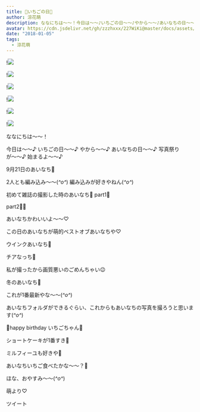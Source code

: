 ```yaml
---
title: 🍓いちごの日🍰
author: 涼花萌
description: ななにちは～～！今日は～～♪いちごの日～～♪やから～～♪あいなちの日～～♪写真祭りが〜〜♪始まるよ〜〜♪9月21日のあいなち🍓2人とも編み込み〜〜(*^o^*)編み込みが...
avatar: https://cdn.jsdelivr.net/gh/zzzhxxx/227WiKi@master/docs/assets/photo/avatar/moe.jpg
date: "2018-01-05"
tags:
  - 涼花萌
---
```


!![](https://cdn.jsdelivr.net/gh/zzzhxxx/227WiKi-image@master/blog-image/moe-2018-01-05_1.jpg)

!![](https://cdn.jsdelivr.net/gh/zzzhxxx/227WiKi-image@master/blog-image/moe-2018-01-05_2.jpg)

!![](https://cdn.jsdelivr.net/gh/zzzhxxx/227WiKi-image@master/blog-image/moe-2018-01-05_3.jpg)

!![](https://cdn.jsdelivr.net/gh/zzzhxxx/227WiKi-image@master/blog-image/moe-2018-01-05_4.jpg)

!![](https://cdn.jsdelivr.net/gh/zzzhxxx/227WiKi-image@master/blog-image/moe-2018-01-05_5.jpg)

!![](https://cdn.jsdelivr.net/gh/zzzhxxx/227WiKi-image@master/blog-image/moe-2018-01-05_6.jpg)





ななにちは～～！


今日は～～♪
いちごの日～～♪
やから～～♪
あいなちの日～～♪
写真祭りが〜〜♪
始まるよ〜〜♪




9月21日のあいなち🍓





2人とも編み込み〜〜(*^o^*)
編み込みが好きやねん(*^o^*)








初めて雑誌の撮影した時のあいなち🍓
part1🍰





part2🍰🍰







あいなちかわいいよ〜〜♡

この日のあいなちが萌的ベストオブあいなちや♡








ウインクあいなち🍓









チアなっち🍓





私が撮ったから画質悪いのごめんちゃい😉








冬のあいなち🍓






これが1番最新やな〜〜(*^o^*)







あいなちフォルダができるぐらい、これからもあいなちの写真を撮ろうと思います(*^o^*)







🍓happy birthday いちごちゃん🍰




ショートケーキが1番すき🍰

ミルフィーユも好きや🍓



あいなちいちご食べたかな〜〜？🍓





ほな、おやすみ〜〜(*^o^*)



萌より♡


ツイート



